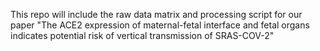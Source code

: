 This repo will include the raw data matrix and processing script for our paper "The ACE2 expression of maternal-fetal interface and fetal organs indicates potential risk of vertical transmission of SRAS-COV-2"
